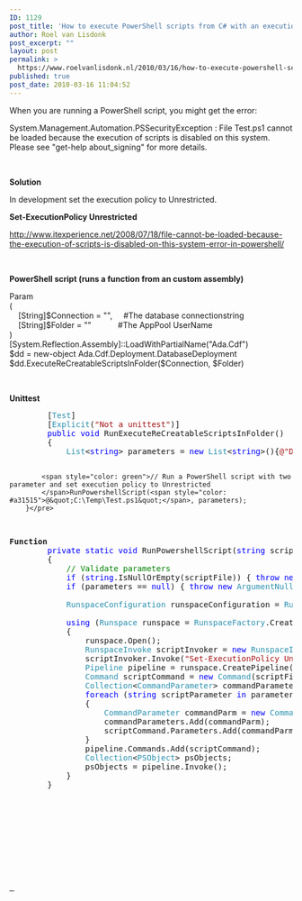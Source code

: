 ```yaml
---
ID: 1129
post_title: 'How to execute PowerShell scripts from C# with an execution policy unrestricted'
author: Roel van Lisdonk
post_excerpt: ""
layout: post
permalink: >
  https://www.roelvanlisdonk.nl/2010/03/16/how-to-execute-powershell-scripts-from-c-with-an-execution-policy-unrestricted/
published: true
post_date: 2010-03-16 11:04:52
---
```

<p>When you are running a PowerShell script, you might get the error: </p>  <p>System.Management.Automation.PSSecurityException : File Test.ps1 cannot be loaded because the execution of scripts is disabled on this system. Please see &quot;get-help about_signing&quot; for more details.</p>  <p>&#160;</p>  <p><strong>Solution</strong></p>  <p>In development set the execution policy to Unrestricted.</p>  <p><strong>Set-ExecutionPolicy Unrestricted</strong></p>  <p><a title="http://www.itexperience.net/2008/07/18/file-cannot-be-loaded-because-the-execution-of-scripts-is-disabled-on-this-system-error-in-powershell/" href="http://www.itexperience.net/2008/07/18/file-cannot-be-loaded-because-the-execution-of-scripts-is-disabled-on-this-system-error-in-powershell/">http://www.itexperience.net/2008/07/18/file-cannot-be-loaded-because-the-execution-of-scripts-is-disabled-on-this-system-error-in-powershell/</a></p>  <p>&#160;</p>  <p><strong>PowerShell script (runs a function from an custom assembly)</strong></p>  <p>Param   <br />(    <br />&#160;&#160;&#160; [String]$Connection = &quot;&quot;,&#160;&#160;&#160;&#160; #The database connectionstring    <br />&#160;&#160;&#160; [String]$Folder = &quot;&quot;&#160;&#160;&#160;&#160;&#160;&#160;&#160;&#160;&#160;&#160;&#160; #The AppPool UserName    <br />)     <br />[System.Reflection.Assembly]::LoadWithPartialName(&quot;Ada.Cdf&quot;)    <br />$dd = new-object Ada.Cdf.Deployment.DatabaseDeployment    <br />$dd.ExecuteReCreatableScriptsInFolder($Connection, $Folder)</p>  <p>&#160;</p>  <p><strong>Unittest</strong></p>  <pre class="code">        [<span style="color: #2b91af">Test</span>]
        [<span style="color: #2b91af">Explicit</span>(<span style="color: #a31515">&quot;Not a unittest&quot;</span>)]
        <span style="color: blue">public void </span>RunExecuteReCreatableScriptsInFolder()
        {
            <span style="color: #2b91af">List</span>&lt;<span style="color: blue">string</span>&gt; parameters = <span style="color: blue">new </span><span style="color: #2b91af">List</span>&lt;<span style="color: blue">string</span>&gt;(){<span style="color: #a31515">@&quot;Data Source=.;Initial Catalog=TestDB;Integrated Security=SSPI;&quot;</span>, <span style="color: #a31515">@&quot;C:\Temp&quot;</span>};
            
            <span style="color: green">// Run a PowerShell script with two parameter and set execution policy to Unrestricted
            </span>RunPowershellScript(<span style="color: #a31515">@&quot;C:\Temp\Test.ps1&quot;</span>, parameters);
        }</pre>

<pre class="code"><strong>Function</strong>
        <span style="color: blue">private static void </span>RunPowershellScript(<span style="color: blue">string </span>scriptFile, <span style="color: #2b91af">List</span>&lt;<span style="color: blue">string</span>&gt; parameters)
        {
            <span style="color: green">// Validate parameters
            </span><span style="color: blue">if </span>(<span style="color: blue">string</span>.IsNullOrEmpty(scriptFile)) { <span style="color: blue">throw new </span><span style="color: #2b91af">ArgumentNullException</span>(<span style="color: #a31515">&quot;scriptFile&quot;</span>); }
            <span style="color: blue">if </span>(parameters == <span style="color: blue">null</span>) { <span style="color: blue">throw new </span><span style="color: #2b91af">ArgumentNullException</span>(<span style="color: #a31515">&quot;parameters&quot;</span>); }

            <span style="color: #2b91af">RunspaceConfiguration </span>runspaceConfiguration = <span style="color: #2b91af">RunspaceConfiguration</span>.Create();
            
            <span style="color: blue">using </span>(<span style="color: #2b91af">Runspace </span>runspace = <span style="color: #2b91af">RunspaceFactory</span>.CreateRunspace(runspaceConfiguration))
            {
                runspace.Open();
                <span style="color: #2b91af">RunspaceInvoke </span>scriptInvoker = <span style="color: blue">new </span><span style="color: #2b91af">RunspaceInvoke</span>(runspace);
                scriptInvoker.Invoke(<span style="color: #a31515">&quot;Set-ExecutionPolicy Unrestricted&quot;</span>);
                <span style="color: #2b91af">Pipeline </span>pipeline = runspace.CreatePipeline();
                <span style="color: #2b91af">Command </span>scriptCommand = <span style="color: blue">new </span><span style="color: #2b91af">Command</span>(scriptFile);
                <span style="color: #2b91af">Collection</span>&lt;<span style="color: #2b91af">CommandParameter</span>&gt; commandParameters = <span style="color: blue">new </span><span style="color: #2b91af">Collection</span>&lt;<span style="color: #2b91af">CommandParameter</span>&gt;();
                <span style="color: blue">foreach </span>(<span style="color: blue">string </span>scriptParameter <span style="color: blue">in </span>parameters)
                {
                    <span style="color: #2b91af">CommandParameter </span>commandParm = <span style="color: blue">new </span><span style="color: #2b91af">CommandParameter</span>(<span style="color: blue">null</span>, scriptParameter);
                    commandParameters.Add(commandParm);
                    scriptCommand.Parameters.Add(commandParm);
                }
                pipeline.Commands.Add(scriptCommand);
                <span style="color: #2b91af">Collection</span>&lt;<span style="color: #2b91af">PSObject</span>&gt; psObjects;
                psObjects = pipeline.Invoke();
            }
        } </pre>
<a href="http://11011.net/software/vspaste"></a>

<p>&#160;</p>

<p><a href="http://11011.net/software/vspaste">&#160;</a></p>